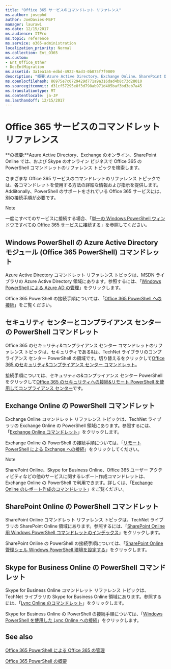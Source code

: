 ```yaml
---
title: "Office 365 サービスのコマンドレット リファレンス"
ms.author: josephd
author: JoeDavies-MSFT
manager: laurawi
ms.date: 12/15/2017
ms.audience: ITPro
ms.topic: reference
ms.service: o365-administration
localization_priority: Normal
ms.collection: Ent_O365
ms.custom:
- Ent_Office_Other
- DecEntMigration
ms.assetid: 3a1ea1a6-edbd-4922-9ad3-0b075f7f9009
description: "概要:Azure Active Directory、Exchange Online、SharePoint Online、Skype for Business Online の Office 365 PowerShell コマンドレット リファレンスに関するトピックを示します。"
ms.openlocfilehash: 86975e7c0729429d771a9a316dad4b8c73d28010
ms.sourcegitcommit: d31cf57295e8f3d798ab971d405baf3bd3eb7a45
ms.translationtype: MT
ms.contentlocale: ja-JP
ms.lasthandoff: 12/15/2017
---
```

# <a name="cmdlet-references-for-office-365-services"></a>Office 365 サービスのコマンドレット リファレンス

 **の概要:**Azure Active Directory、Exchange のオンライン、SharePoint Online では、および Skype のオンライン ビジネスで Office 365 の PowerShell コマンドレットのリファレンス トピックを検索します。
  
さまざまな Office 365 サービスのコマンドレットのリファレンス トピックでは、各コマンドレットを使用する方法の詳細な情報および指示を提供します。Addiitonally、PowerShell のサポートをされている Office 365 サービスには、別の接続手順が必要です。
  
> [!NOTE]
> 一度にすべてのサービスに接続する場合、「[単一の Windows PowerShell ウィンドウですべての Office 365 サービスに接続する](connect-to-all-office-365-services-in-a-single-windows-powershell-window.md)」を参照してください。 
  
## <a name="azure-active-directory-module-for-windows-powershell-office-365-powershell-cmdlets"></a>Windows PowerShell の Azure Active Directory モジュール (Office 365 PowerShell) コマンドレット

Azure Active Directory コマンドレット リファレンス トピックは、MSDN ライブラリの Azure Active Directory 領域にあります。参照するには、「[Windows PowerShell による Azure AD の管理](https://go.microsoft.com/fwlink/p/?LinkId=691475)」をクリックします。
  
Office 365 PowerShell の接続手順については、「[Office 365 PowerShell への接続](connect-to-office-365-powershell.md)」をご覧ください。
  
## <a name="security-amp-compliance-center-powershell-cmdlets"></a>セキュリティ センターとコンプライアンス センターの PowerShell コマンドレット

Office 365 のセキュリティ&amp;コンプライアンス センター コマンドレットのリファレンス トピックは、セキュリティである&amp;は、TechNet ライブラリのコンプライアンス センター PowerShell の領域です。切り替えるをクリックして[Office 365 のセキュリティ&amp;コンプライアンス センター コマンドレット](https://go.microsoft.com/fwlink/p/?LinkId=627085)。
  
接続手順については、セキュリティの&amp;コンプライアンス センター PowerShell をクリックして[Office 365 のセキュリティへの接続&amp;リモート PowerShell を使用してコンプライアンス センター](https://go.microsoft.com/fwlink/p/?LinkId=627084)です。
  
## <a name="exchange-online-powershell-cmdlets"></a>Exchange Online の PowerShell コマンドレット

Exchange Online コマンドレット リファレンス トピックは、TechNet ライブラリの Exchange Online の PowerShell 領域にあります。参照するには、「[Exchange Online コマンドレット](https://go.microsoft.com/fwlink/p/?LinkID=328213)」をクリックします。
  
Exchange Online の PowerShell の接続手順については、「[リモート PowerShell による Exchange への接続](https://go.microsoft.com/fwlink/p/?LinkId=396554)」をクリックしてください。
  
> [!NOTE]
> SharePoint Online、Skype for Business Online、Office 365 ユーザー アクティビティなどの他のサービスに関するレポート作成コマンドレットは、Exchange Online の PowerShell で利用できます。詳しくは、「[Exchange Online のレポート作成のコマンドレット](https://go.microsoft.com/fwlink/p/?LinkId=691595)」をご覧ください。 
  
## <a name="sharepoint-online-powershell-cmdlets"></a>SharePoint Online の PowerShell コマンドレット

SharePoint Online コマンドレット リファレンス トピックは、TechNet ライブラリの SharePoint Online 領域にあります。参照するには、「[SharePoint Online 用 Windows PowerShell コマンドレットのインデックス](https://go.microsoft.com/fwlink/p/?LinkId=691476)」をクリックします。
  
SharePoint Online の PowerShell の接続手順については、「[SharePoint Online 管理シェル Windows PowerShell 環境を設定する](https://go.microsoft.com/fwlink/p/?LinkId=691603)」をクリックします。
  
## <a name="skype-for-business-online-powershell-cmdlets"></a>Skype for Business Online の PowerShell コマンドレット

Skype for Business Online コマンドレット リファレンス トピックは、TechNet ライブラリの Skype for Business Online 領域にあります。参照するには、「[Lync Online のコマンドレット](https://go.microsoft.com/fwlink/p/?LinkId=691474)」をクリックします。
  
Skype for Business Online の PowerShell の接続手順については、「[Windows PowerShell を使用した Lync Online への接続](https://go.microsoft.com/fwlink/p/?LinkId=691607)」をクリックします。
  
## <a name="see-also"></a>See also

#### 

[Office 365 PowerShell による Office 365 の管理](manage-office-365-with-office-365-powershell.md)
  
[Office 365 PowerShell の概要](getting-started-with-office-365-powershell.md)

